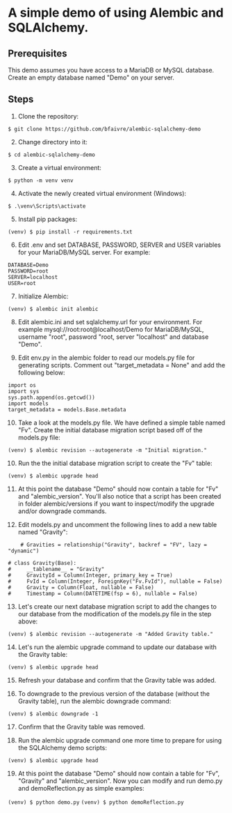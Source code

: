 # A simple demo of using Alembic and SQLAlchemy.

## Prerequisites

This demo assumes you have access to a MariaDB or MySQL database. Create an empty database named "Demo" on your server.

## Steps

1. Clone the repository:

`$ git clone https://github.com/bfaivre/alembic-sqlalchemy-demo`

2. Change directory into it:

`$ cd alembic-sqlalchemy-demo`

3. Create a virtual environment:

`$ python -m venv venv`

4. Activate the newly created virtual environment (Windows):

`$ .\venv\Scripts\activate`

5. Install pip packages:

`(venv) $ pip install -r requirements.txt`

6. Edit .env and set DATABASE, PASSWORD, SERVER and USER variables for your MariaDB/MySQL server. For example: 

```
DATABASE=Demo
PASSWORD=root
SERVER=localhost
USER=root
```

7. Initialize Alembic:

`(venv) $ alembic init alembic`

8. Edit alembic.ini and set sqlalchemy.url for your environment. For example mysql://root:root@localhost/Demo for MariaDB/MySQL, username "root", password "root, server "localhost" and database "Demo".

9. Edit env.py in the alembic folder to read our models.py file for generating scripts. Comment out "target_metadata = None" and add the following below:

```
import os
import sys
sys.path.append(os.getcwd())
import models
target_metadata = models.Base.metadata
```

10. Take a look at the models.py file. We have defined a simple table named "Fv". Create the initial database migration script based off of the models.py file:

`(venv) $ alembic revision --autogenerate -m "Initial migration."`

10. Run the the initial database migration script to create the "Fv" table:

`(venv) $ alembic upgrade head`

11. At this point the database "Demo" should now contain a table for "Fv" and "alembic_version". You'll also notice that a script has been created in folder alembic/versions if you want to inspect/modify the upgrade and/or downgrade commands.

12. Edit models.py and uncomment the following lines to add a new table named "Gravity":

```
    # Gravities = relationship("Gravity", backref = "FV", lazy = "dynamic")

# class Gravity(Base):
#     __tablename__ = "Gravity"
#     GravityId = Column(Integer, primary_key = True)
#     FvId = Column(Integer, ForeignKey("Fv.FvId"), nullable = False) 
#     Gravity = Column(Float, nullable = False)
#     Timestamp = Column(DATETIME(fsp = 6), nullable = False)
```

13. Let's create our next database migration script to add the changes to our database from the modification of the models.py file in the step above:

`(venv) $ alembic revision --autogenerate -m "Added Gravity table."`

14. Let's run the alembic upgrade command to update our database with the Gravity table:

`(venv) $ alembic upgrade head`

15. Refresh your database and confirm that the Gravity table was added.

16. To downgrade to the previous version of the database (without the Gravity table), run the alembic downgrade command:

`(venv) $ alembic downgrade -1`

17. Confirm that the Gravity table was removed.

18. Run the alembic upgrade command one more time to prepare for using the SQLAlchemy demo scripts:

`(venv) $ alembic upgrade head`

19. At this point the database "Demo" should now contain a table for "Fv", "Gravity" and "alembic_version". Now you can modify and run demo.py and demoReflection.py as simple examples:

`(venv) $ python demo.py`
`(venv) $ python demoReflection.py`
